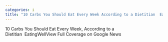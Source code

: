 ```yaml
---
categories: i
title: "10 Carbs You Should Eat Every Week According to a Dietitian  EatingWell"
---
```

10 Carbs You Should Eat Every Week, According to a Dietitian&nbsp;&nbsp;EatingWellView Full Coverage on Google News